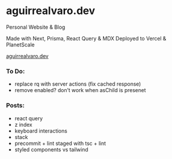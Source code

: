 # aguirrealvaro.dev

Personal Website & Blog

Made with Next, Prisma, React Query & MDX
Deployed to Vercel & PlanetScale

[aguirrealvaro.dev](https://aguirrealvaro.dev)

### To Do:

- replace rq with server actions (fix cached response)
- remove enabled? don't work when asChild is presenet

### Posts:

- react query
- z index
- keyboard interactions
- stack
- precommit + lint staged with tsc + lint
- styled components vs tailwind
